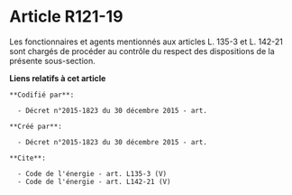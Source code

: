 # Article R121-19

Les fonctionnaires et agents mentionnés aux articles L. 135-3 et L. 142-21 sont chargés de procéder au contrôle du respect
des dispositions de la présente sous-section.

**Liens relatifs à cet article**

	**Codifié par**:

	  - Décret n°2015-1823 du 30 décembre 2015 - art.

	**Créé par**:

	  - Décret n°2015-1823 du 30 décembre 2015 - art.

	**Cite**:

	  - Code de l'énergie - art. L135-3 (V)
	  - Code de l'énergie - art. L142-21 (V)
